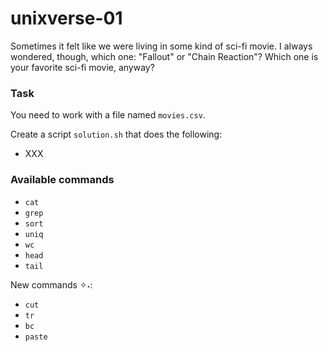 # unixverse-01

<p data-story-username="amirhan">Sometimes it felt like we were living in some kind of sci-fi movie. I always wondered, though, which one: "Fallout" or "Chain Reaction"? Which one is your favorite sci-fi movie, anyway?</p> 

### Task

You need to work with a file named `movies.csv`.

Create a script `solution.sh` that does the following:

- XXX

### Available commands

* `cat`
* `grep`
* `sort`
* `uniq`
* `wc`
* `head`
* `tail`

New commands ✧˖:
* `cut`
* `tr`
* `bc`
* `paste`

